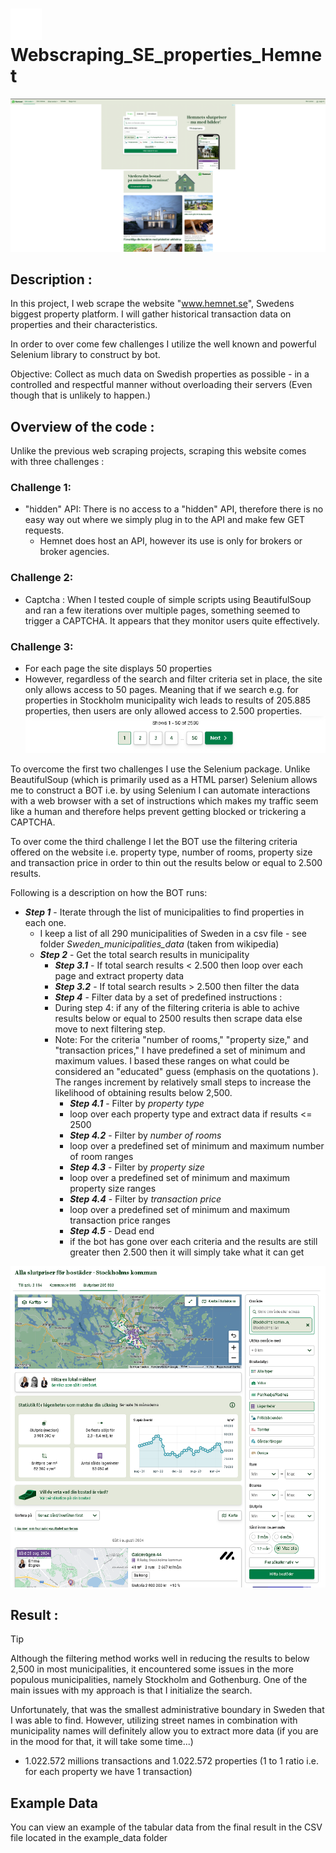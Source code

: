 
#   <img src="info_icon.svg" alt="Info Icon" width="50" height="50">   Webscraping_SE_properties_Hemnet

![Hemnet Front page](front_page.PNG)

## Description : 
In this project, I web scrape the website "www.hemnet.se", Swedens biggest property platform. I will gather historical transaction data on properties and their characteristics. 

In order to over come few challenges I utilize the well known and powerful Selenium library to construct by bot.  

Objective: Collect as much data on Swedish properties as possible - in a controlled and respectful manner without overloading their servers (Even though that is unlikely to happen.) 

## Overview of the code : 

Unlike the previous web scraping projects, scraping this website comes with three challenges :

### Challenge 1:
  * "hidden" API: There is no access to a "hidden" API, therefore there is no easy way out where we simply plug in to the API and make few GET requests.
    * Hemnet does host an API, however its use is only for brokers or broker agencies.  

### Challenge 2:
  * Captcha : When I tested couple of simple scripts using BeautifulSoup and ran a few iterations over multiple pages, something seemed to trigger a CAPTCHA. It appears that they monitor users quite effectively. 

### Challenge 3:
  * For each page the site displays 50 properties
  * However, regardless of the search and filter criteria set in place, the site only allows access to 50 pages. Meaning that if we search e.g. for properties in Stockholm municipality wich leads to results of 205.885 properties, then users are only allowed access to 2.500 properties. 
![Search result](SearchResult_number_of_pages.PNG)

To overcome the first two challenges I use the Selenium package. Unlike BeautifulSoup (which is primarily used as a HTML parser) Selenium allows me to construct a BOT i.e. by using Selenium I can automate interactions with a web browser with a set of instructions which makes my traffic seem like a human and therefore helps prevent getting blocked or trickering a CAPTCHA. 

To over come the third challenge I let the BOT use the filtering criteria offered on the website i.e. property type, number of rooms, property size and transaction price in order to thin out the results below or equal to 2.500 results. 

Following is a description on how the BOT runs: 
  * ***Step 1*** - Iterate through the list of municipalities to find properties in each one.
    * I keep a list of all 290 municipalities of Sweden in a csv file - see folder *Sweden_municipalities_data* (taken from wikipedia)
    * ***Step 2*** - Get the total search results in municipality
      * ***Step 3.1*** - If total search results < 2.500 then loop over each page and extract property data
      * ***Step 3.2*** - If total search results > 2.500 then filter the data
       * ***Step 4*** - Filter data by a set of predefined instructions :
       * During step 4: if any of the filtering criteria is able to achive results below or equal to 2500 results then scrape data else move to next filtering step.
       * Note: For the criteria "number of rooms," "property size," and "transaction prices," I have predefined a set of minimum and maximum values. I based these ranges on what could be considered an "educated" guess (emphasis on the quotations
). The ranges increment by relatively small steps to increase the likelihood of obtaining results below 2,500.
           * ***Step 4.1*** - Filter by *property type*
           * loop over each property type and extract data if results <= 2500
           * ***Step 4.2*** - Filter by *number of rooms*
           * loop over a predefined set of minimum and maximum number of room ranges 
           * ***Step 4.3*** - Filter by *property size*
           * loop over a predefined set of minimum and maximum property size ranges 
           * ***Step 4.4*** - Filter by *transaction price*
           * loop over a predefined set of minimum and maximum transaction price ranges
           * ***Step 4.5*** - Dead end 
           * if the bot has gone over each criteria and the results are still greater then 2.500 then it will simply take what it can get

![search](search_Stockholm_result.PNG)


## Result : 
> [!TIP]
> Although the filtering method works well in reducing the results to below 2,500 in most municipalities, it encountered some issues in the more populous municipalities, namely Stockholm and Gothenburg. One of the main issues with my approach is that I initialize the search.
>
> Unfortunately, that was the smallest administrative boundary in Sweden that I was able to find. However, utilizing street names in combination with municipality names will definitely allow you to extract more data 
> (if you are in the mood for that, it will take some time...) 

* 1.022.572 millions transactions and 1.022.572 properties (1 to 1 ratio i.e. for each property we have 1 transaction)


## Example Data

You can view an example of the tabular data from the final result in the CSV file located in the example_data folder
